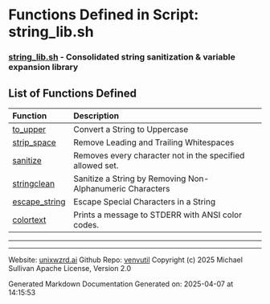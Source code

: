 # Functions Defined in Script: string_lib.sh

### [string_lib.sh](/docs/shdoc/bin/shinclude/scripts/string_lib.sh.md) - Consolidated string sanitization & variable expansion library

## List of Functions Defined

| Function | Description |
|:--|:--|
| [to_upper](functions/to_upper.md) | Convert a String to Uppercase |
| [strip_space](functions/strip_space.md) | Remove Leading and Trailing Whitespaces |
| [sanitize](functions/sanitize.md) | Removes every character not in the specified allowed set. |
| [stringclean](functions/stringclean.md) | Sanitize a String by Removing Non-Alphanumeric Characters |
| [escape_string](functions/escape_string.md) | Escape Special Characters in a String |
| [colortext](functions/colortext.md) | Prints a message to STDERR with ANSI color codes. |

---

---

Website: [unixwzrd.ai](https://unixwzrd.ai)
Github Repo: [venvutil](https://github.com/unixwzrd/venvutil)
Copyright (c) 2025 Michael Sullivan
Apache License, Version 2.0

Generated Markdown Documentation
Generated on: 2025-04-07 at 14:15:53

